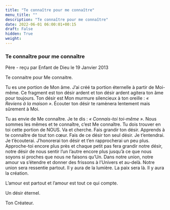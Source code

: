 ```yaml
---
title: "Te connaître pour me connaître"
menu_title: ""
description: "Te connaître pour me connaître"
date: 2022-06-01 06:00:01+00:15
draft: False
hidden: True
weight:
---
```

### Te connaître pour me connaître

Père - reçu par Enfant de Dieu le 19 Janvier 2013

Te connaitre pour Me connaitre.

Tu es une portion de Mon âme. J’ai créé ta portion éternelle à partir de Moi-même. Ce fragment est ton désir ardent et ton désir ardent agitera ton âme pour toujours. Ton désir est Mon murmure silencieux à ton oreille : *« Reviens à la maison »*. Écouter ton désir te ramènera lentement mais sûrement à Moi.

Tu as envie de Me connaître. Je te dis : *« Connais-toi toi-même »*. Nous sommes les mêmes et te connaître, c’est Me connaître. Tu dois trouver en toi cette portion de NOUS. Va et cherche. Fais grandir ton désir. Apprends à te connaître de tout ton cœur. Fais de ce désir ton seul désir. Je t’entendrai. Je t’écouterai. J’honorerai ton désir et t’en rapprocherai un peu plus. Approche-toi encore plus près et chaque petit pas fera grandir notre désir, notre désir de nous sentir l’un l’autre encore plus jusqu’à ce que nous soyons si proches que nous ne faisons qu’Un. Dans notre union, notre amour va s’étendre et donner des frissons à l’Univers et au-delà. Notre union sera ressentie partout. Il y aura de la lumière. La paix sera là. Il y aura la création.

L’amour est partout et l’amour est tout ce qui compte.

Un désir éternel.

Ton Créateur.




